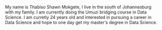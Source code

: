 My name is Thabiso Shawn Mokgete, I live in the south of Johannesburg with my family. I am currently doing the Umuzi bridging course in Data Science. 
I am curretly 24 years old and interested in pursuing a career in Data Science and hope to one day get my master's degree in Data Science.
